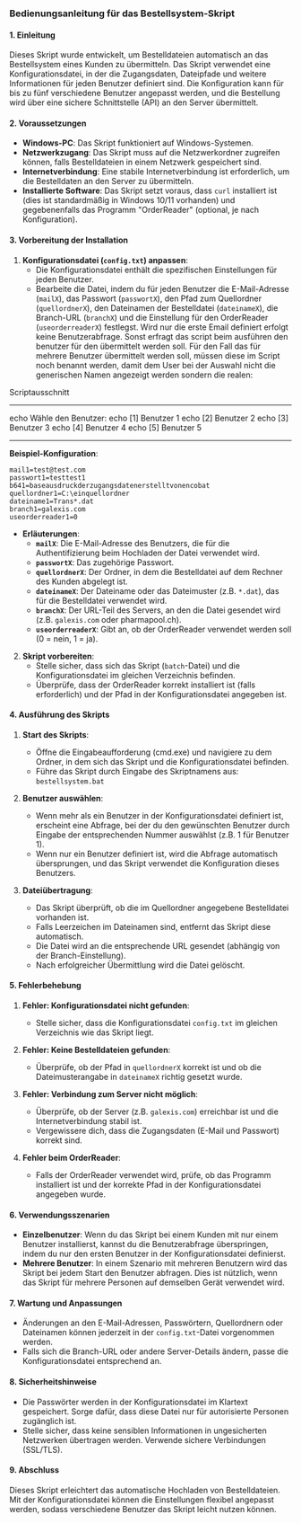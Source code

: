 ### Bedienungsanleitung für das Bestellsystem-Skript

#### 1. **Einleitung**
Dieses Skript wurde entwickelt, um Bestelldateien automatisch an das Bestellsystem eines Kunden zu übermitteln. Das Skript verwendet eine Konfigurationsdatei, in der die Zugangsdaten, Dateipfade und weitere Informationen für jeden Benutzer definiert sind. Die Konfiguration kann für bis zu fünf verschiedene Benutzer angepasst werden, und die Bestellung wird über eine sichere Schnittstelle (API) an den Server übermittelt.

#### 2. **Voraussetzungen**
- **Windows-PC**: Das Skript funktioniert auf Windows-Systemen.
- **Netzwerkzugang**: Das Skript muss auf die Netzwerkordner zugreifen können, falls Bestelldateien in einem Netzwerk gespeichert sind.
- **Internetverbindung**: Eine stabile Internetverbindung ist erforderlich, um die Bestelldaten an den Server zu übermitteln.
- **Installierte Software**: Das Skript setzt voraus, dass `curl` installiert ist (dies ist standardmäßig in Windows 10/11 vorhanden) und gegebenenfalls das Programm "OrderReader" (optional, je nach Konfiguration).

#### 3. **Vorbereitung der Installation**

1. **Konfigurationsdatei (`config.txt`) anpassen**:
   - Die Konfigurationsdatei enthält die spezifischen Einstellungen für jeden Benutzer.
   - Bearbeite die Datei, indem du für jeden Benutzer die E-Mail-Adresse (`mailX`), das Passwort (`passwortX`), den Pfad zum Quellordner (`quellordnerX`), den Dateinamen der Bestelldatei (`dateinameX`), die Branch-URL (`branchX`) und die Einstellung für den OrderReader (`useorderreaderX`) festlegst.
Wird nur die erste Email definiert erfolgt keine Benutzerabfrage. Sonst erfragt das script beim ausführen den benutzer für den übermittelt werden soll. 
Für den Fall das für mehrere Benutzer übermittelt werden soll, müssen diese im Script noch benannt werden, damit dem User bei der Auswahl nicht die generischen Namen angezeigt werden sondern die realen:

Scriptausschnitt
***
echo Wähle den Benutzer:
    echo [1] Benutzer 1
    echo [2] Benutzer 2
    echo [3] Benutzer 3
    echo [4] Benutzer 4
    echo [5] Benutzer 5
****

   
   **Beispiel-Konfiguration**:
   ```
   mail1=test@test.com
   passwort1=testtest1
   b641=baseausdruckderzugangsdatenerstelltvonencobat
   quellordner1=C:\einquellordner
   dateiname1=Trans*.dat
   branch1=galexis.com
   useorderreader1=0
   ```
   - **Erläuterungen**:
     - **`mailX`**: Die E-Mail-Adresse des Benutzers, die für die Authentifizierung beim Hochladen der Datei verwendet wird.
     - **`passwortX`**: Das zugehörige Passwort.
     - **`quellordnerX`**: Der Ordner, in dem die Bestelldatei auf dem Rechner des Kunden abgelegt ist.
     - **`dateinameX`**: Der Dateiname oder das Dateimuster (z.B. `*.dat`), das für die Bestelldatei verwendet wird.
     - **`branchX`**: Der URL-Teil des Servers, an den die Datei gesendet wird (z.B. `galexis.com` oder pharmapool.ch).
     - **`useorderreaderX`**: Gibt an, ob der OrderReader verwendet werden soll (0 = nein, 1 = ja).

2. **Skript vorbereiten**:
   - Stelle sicher, dass sich das Skript (`batch`-Datei) und die Konfigurationsdatei im gleichen Verzeichnis befinden.
   - Überprüfe, dass der OrderReader korrekt installiert ist (falls erforderlich) und der Pfad in der Konfigurationsdatei angegeben ist.

#### 4. **Ausführung des Skripts**

1. **Start des Skripts**:
   - Öffne die Eingabeaufforderung (cmd.exe) und navigiere zu dem Ordner, in dem sich das Skript und die Konfigurationsdatei befinden.
   - Führe das Skript durch Eingabe des Skriptnamens aus: `bestellsystem.bat`

2. **Benutzer auswählen**:
   - Wenn mehr als ein Benutzer in der Konfigurationsdatei definiert ist, erscheint eine Abfrage, bei der du den gewünschten Benutzer durch Eingabe der entsprechenden Nummer auswählst (z.B. 1 für Benutzer 1).
   - Wenn nur ein Benutzer definiert ist, wird die Abfrage automatisch übersprungen, und das Skript verwendet die Konfiguration dieses Benutzers.

3. **Dateiübertragung**:
   - Das Skript überprüft, ob die im Quellordner angegebene Bestelldatei vorhanden ist.
   - Falls Leerzeichen im Dateinamen sind, entfernt das Skript diese automatisch.
   - Die Datei wird an die entsprechende URL gesendet (abhängig von der Branch-Einstellung).
   - Nach erfolgreicher Übermittlung wird die Datei gelöscht.

#### 5. **Fehlerbehebung**

1. **Fehler: Konfigurationsdatei nicht gefunden**:
   - Stelle sicher, dass die Konfigurationsdatei `config.txt` im gleichen Verzeichnis wie das Skript liegt.

2. **Fehler: Keine Bestelldateien gefunden**:
   - Überprüfe, ob der Pfad in `quellordnerX` korrekt ist und ob die Dateimusterangabe in `dateinameX` richtig gesetzt wurde.

3. **Fehler: Verbindung zum Server nicht möglich**:
   - Überprüfe, ob der Server (z.B. `galexis.com`) erreichbar ist und die Internetverbindung stabil ist.
   - Vergewissere dich, dass die Zugangsdaten (E-Mail und Passwort) korrekt sind.

4. **Fehler beim OrderReader**:
   - Falls der OrderReader verwendet wird, prüfe, ob das Programm installiert ist und der korrekte Pfad in der Konfigurationsdatei angegeben wurde.

#### 6. **Verwendungsszenarien**

- **Einzelbenutzer**: Wenn du das Skript bei einem Kunden mit nur einem Benutzer installierst, kannst du die Benutzerabfrage überspringen, indem du nur den ersten Benutzer in der Konfigurationsdatei definierst.
- **Mehrere Benutzer**: In einem Szenario mit mehreren Benutzern wird das Skript bei jedem Start den Benutzer abfragen. Dies ist nützlich, wenn das Skript für mehrere Personen auf demselben Gerät verwendet wird.

#### 7. **Wartung und Anpassungen**

- Änderungen an den E-Mail-Adressen, Passwörtern, Quellordnern oder Dateinamen können jederzeit in der `config.txt`-Datei vorgenommen werden.
- Falls sich die Branch-URL oder andere Server-Details ändern, passe die Konfigurationsdatei entsprechend an.

#### 8. **Sicherheitshinweise**
- Die Passwörter werden in der Konfigurationsdatei im Klartext gespeichert. Sorge dafür, dass diese Datei nur für autorisierte Personen zugänglich ist.
- Stelle sicher, dass keine sensiblen Informationen in ungesicherten Netzwerken übertragen werden. Verwende sichere Verbindungen (SSL/TLS).

#### 9. **Abschluss**
Dieses Skript erleichtert das automatische Hochladen von Bestelldateien. Mit der Konfigurationsdatei können die Einstellungen flexibel angepasst werden, sodass verschiedene Benutzer das Skript leicht nutzen können.

